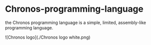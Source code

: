 # Chronos-programming-language
the Chronos programming language is a simple, limited, assembly-like programming language.

![Chronos logo](./Chronos logo white.png)
